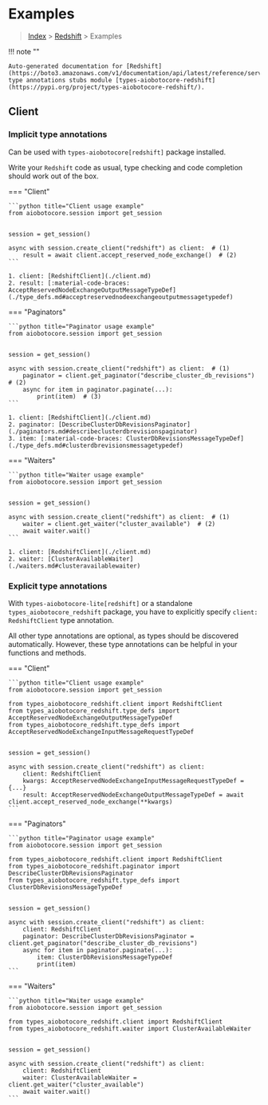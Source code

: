 # Examples

> [Index](../README.md) > [Redshift](./README.md) > Examples

!!! note ""

    Auto-generated documentation for [Redshift](https://boto3.amazonaws.com/v1/documentation/api/latest/reference/services/redshift.html#Redshift)
    type annotations stubs module [types-aiobotocore-redshift](https://pypi.org/project/types-aiobotocore-redshift/).

## Client

### Implicit type annotations

Can be used with `types-aiobotocore[redshift]` package installed.

Write your `Redshift` code as usual,
type checking and code completion should work out of the box.



=== "Client"

    ```python title="Client usage example"
    from aiobotocore.session import get_session


    session = get_session()

    async with session.create_client("redshift") as client:  # (1)
        result = await client.accept_reserved_node_exchange()  # (2)
    ```

    1. client: [RedshiftClient](./client.md)
    2. result: [:material-code-braces: AcceptReservedNodeExchangeOutputMessageTypeDef](./type_defs.md#acceptreservednodeexchangeoutputmessagetypedef) 



=== "Paginators"

    ```python title="Paginator usage example"
    from aiobotocore.session import get_session


    session = get_session()

    async with session.create_client("redshift") as client:  # (1)
        paginator = client.get_paginator("describe_cluster_db_revisions")  # (2)
        async for item in paginator.paginate(...):
            print(item)  # (3)
    ```

    1. client: [RedshiftClient](./client.md)
    2. paginator: [DescribeClusterDbRevisionsPaginator](./paginators.md#describeclusterdbrevisionspaginator)
    3. item: [:material-code-braces: ClusterDbRevisionsMessageTypeDef](./type_defs.md#clusterdbrevisionsmessagetypedef) 



=== "Waiters"

    ```python title="Waiter usage example"
    from aiobotocore.session import get_session


    session = get_session()

    async with session.create_client("redshift") as client:  # (1)
        waiter = client.get_waiter("cluster_available")  # (2)
        await waiter.wait()
    ```

    1. client: [RedshiftClient](./client.md)
    2. waiter: [ClusterAvailableWaiter](./waiters.md#clusteravailablewaiter)


### Explicit type annotations

With `types-aiobotocore-lite[redshift]`
or a standalone `types_aiobotocore_redshift` package, you have to explicitly specify
`client: RedshiftClient` type annotation.

All other type annotations are optional, as types should be discovered automatically.
However, these type annotations can be helpful in your functions and methods.


=== "Client"

    ```python title="Client usage example"
    from aiobotocore.session import get_session

    from types_aiobotocore_redshift.client import RedshiftClient
    from types_aiobotocore_redshift.type_defs import AcceptReservedNodeExchangeOutputMessageTypeDef
    from types_aiobotocore_redshift.type_defs import AcceptReservedNodeExchangeInputMessageRequestTypeDef


    session = get_session()

    async with session.create_client("redshift") as client:
        client: RedshiftClient
        kwargs: AcceptReservedNodeExchangeInputMessageRequestTypeDef = {...}
        result: AcceptReservedNodeExchangeOutputMessageTypeDef = await client.accept_reserved_node_exchange(**kwargs)
    ```



=== "Paginators"

    ```python title="Paginator usage example"
    from aiobotocore.session import get_session

    from types_aiobotocore_redshift.client import RedshiftClient
    from types_aiobotocore_redshift.paginator import DescribeClusterDbRevisionsPaginator
    from types_aiobotocore_redshift.type_defs import ClusterDbRevisionsMessageTypeDef


    session = get_session()

    async with session.create_client("redshift") as client:
        client: RedshiftClient
        paginator: DescribeClusterDbRevisionsPaginator = client.get_paginator("describe_cluster_db_revisions")
        async for item in paginator.paginate(...):
            item: ClusterDbRevisionsMessageTypeDef
            print(item)
    ```



=== "Waiters"

    ```python title="Waiter usage example"
    from aiobotocore.session import get_session

    from types_aiobotocore_redshift.client import RedshiftClient
    from types_aiobotocore_redshift.waiter import ClusterAvailableWaiter


    session = get_session()

    async with session.create_client("redshift") as client:
        client: RedshiftClient
        waiter: ClusterAvailableWaiter = client.get_waiter("cluster_available")
        await waiter.wait()
    ```
